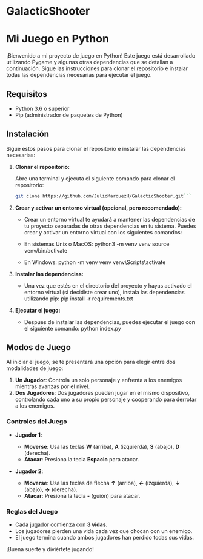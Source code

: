 # GalacticShooter
# Mi Juego en Python

¡Bienvenido a mi proyecto de juego en Python! Este juego está desarrollado utilizando Pygame y algunas otras dependencias que se detallan a continuación. Sigue las instrucciones para clonar el repositorio e instalar todas las dependencias necesarias para ejecutar el juego.

## Requisitos

- Python 3.6 o superior
- Pip (administrador de paquetes de Python)

## Instalación

Sigue estos pasos para clonar el repositorio e instalar las dependencias necesarias:

1. **Clonar el repositorio:**

   Abre una terminal y ejecuta el siguiente comando para clonar el repositorio:

   ```bash
   git clone https://github.com/JulioMarquezH/GalacticShooter.git```

2. **Crear y activar un entorno virtual (opcional, pero recomendado):**

    - Crear un entorno virtual te ayudará a mantener las dependencias de tu proyecto separadas de otras dependencias en tu sistema. Puedes crear y activar un entorno virtual con los siguientes comandos:

    - En sistemas Unix o MacOS:
        python3 -m venv venv
        source venv/bin/activate

    - En Windows:
        python -m venv venv
        venv\Scripts\activate

3. **Instalar las dependencias:**

    - Una vez que estés en el directorio del proyecto y hayas activado el entorno virtual (si decidiste crear uno), instala las dependencias utilizando pip:
        pip install -r requirements.txt

4. **Ejecutar el juego:**
    - Después de instalar las dependencias, puedes ejecutar el juego con el siguiente comando:
        python index.py

## Modos de Juego

Al iniciar el juego, se te presentará una opción para elegir entre dos modalidades de juego:

1. **Un Jugador**: Controla un solo personaje y enfrenta a los enemigos mientras avanzas por el nivel.
2. **Dos Jugadores**: Dos jugadores pueden jugar en el mismo dispositivo, controlando cada uno a su propio personaje y cooperando para derrotar a los enemigos.

### Controles del Juego

- **Jugador 1**:
  - **Moverse**: Usa las teclas **W** (arriba), **A** (izquierda), **S** (abajo), **D** (derecha).
  - **Atacar**: Presiona la tecla **Espacio** para atacar.

- **Jugador 2**:
  - **Moverse**: Usa las teclas de flecha **↑** (arriba), **←** (izquierda), **↓** (abajo), **→** (derecha).
  - **Atacar**: Presiona la tecla **-** (guión) para atacar.

### Reglas del Juego

- Cada jugador comienza con **3 vidas**.
- Los jugadores pierden una vida cada vez que chocan con un enemigo.
- El juego termina cuando ambos jugadores han perdido todas sus vidas.

¡Buena suerte y diviértete jugando!


